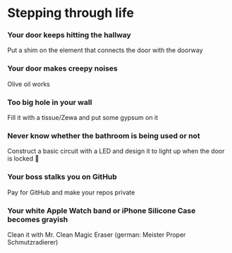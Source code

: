 # Stepping through life

### Your door keeps hitting the hallway
Put a shim on the element that connects the door with the doorway

### Your door makes creepy noises
Olive oil works

### Too big hole in your wall
Fill it with a tissue/Zewa and put some gypsum on it

### Never know whether the bathroom is being used or not
Construct a basic circuit with a LED and design it to light up when the door is locked 🏮

### Your boss stalks you on GitHub
Pay for GitHub and make your repos private

### Your white Apple Watch band or iPhone Silicone Case becomes grayish
Clean it with Mr. Clean Magic Eraser (german: Meister Proper Schmutzradierer)
